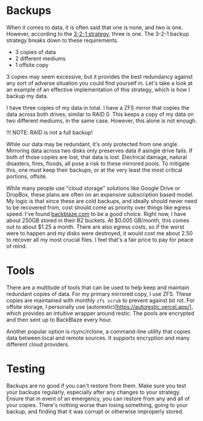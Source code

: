 # Backups

When it comes to data, it is often said that one is none, and two is one. However, according to the [3-2-1 strategy](https://www.seagate.com/blog/what-is-a-3-2-1-backup-strategy/), three is one. The 3-2-1 backup strategy breaks down to these requirements.


- 3 copies of data 
- 2 different mediums
- 1 offsite copy

3 copies may seem excessive, but it provides the best redundancy against any sort of adverse situation you could find yourself in. Let's take a look at an example of an effective implementation of this strategy, which is how I backup my data.

I have three copies of my data in total. I have a ZFS mirror that copies the data across both drives, similar to RAID 0. This keeps a copy of my data on two different mediums, in the same case. However, this alone is not enough.

!!! NOTE: RAID is not a full backup!

While our data may be redundant, it's only protected from one angle. Mirroring data across two disks only preserves data if asingle drive fails. If both of those copies are lost, that data is lost. Electrical damage, natural disasters, fires, floods, all pose a risk to these mirrored pools. To mitigate this, one must keep their backups, or at the very least the most critical portions, offsite.

While many people use "cloud storage" solutions like Google Drive or DropBox, these plans are often on an expensive subscription based model. My logic is that since these are cold backups, and ideally should never need to be recovered from, cost should come as priority over things like egress speed. I've found [backblaze.com](backblaze.com) to be a good choice. Right now, I have about 250GB stored in their B2 buckets. At $0.005 GB/month, this comes out to about $1.25 a month. There are also egress costs, so if the worst were to happen and my disks were destroyed, it would cost me about 2.50 to recover all my most crucial files. I feel that's a fair price to pay for peace of mind.

# Tools

There are a multitude of tools that can be used to help keep and maintain redundant copies of data. For my primary mirrored copy, I use ZFS. These copies are maintained with monthly ``zfs scrub`` to prevent against bit rot. For offsite storage, I personally use (autorestic)[https://autorestic.vercel.app/], which provides an intuitive wrapper around restic. The pools are encrypted and then sent up to BackBlaze every hour.

Another popular option is rsync/rclone, a command-line utility that copies data between local and remote sources. It supports encryption and many different cloud providers.  

# Testing

Backups are no good if you can't restore from them. Make sure you test your backups regularly, especially after any changes to your strategy. Ensure that in event of an emergency, you can restore from any and all of your copies. There's nothing worse than losing something, going to your backup, and finding that it was corrupt or otherwise improperly stored. 

